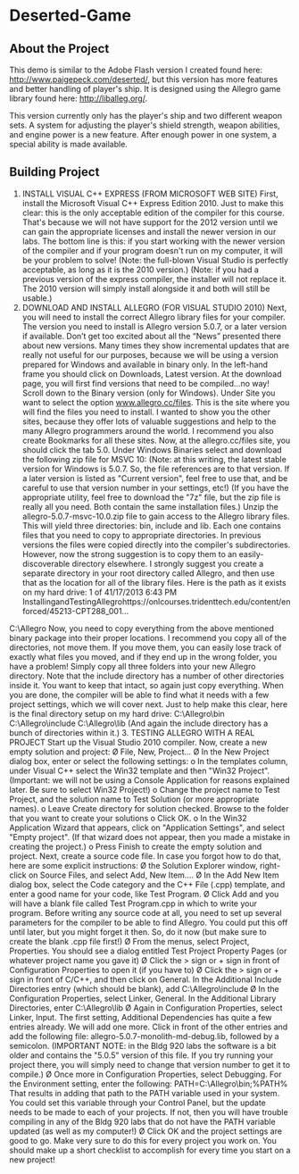 # Deserted-Game  
## About the Project  
This demo is similar to the Adobe Flash version I created found here: http://www.paigepeck.com/deserted/, but this version has more features and better handling of player's ship. It is designed using the Allegro game library found here: http://liballeg.org/. 

This version currently only has the player's ship and two different weapon sets. A system for adjusting the player's shield strength, weapon abilities, and engine power is a new feature. After enough power in one system, a special ability is made available. 


## Building Project  
1. INSTALL VISUAL C++ EXPRESS (FROM MICROSOFT WEB SITE)
First, install the Microsoft Visual C++ Express Edition 2010.  Just to make this clear:  this is the only acceptable edition of the compiler for this course.  That's because we will not have support for the 2012 version until we can gain the appropriate licenses and install the newer version in our labs.  The bottom line is this:  if you start working with the newer version of the compiler and if your program doesn't run on my computer, it will be your problem to solve!  (Note:  the full-blown Visual Studio is perfectly acceptable, as long as it is the 2010 version.)
(Note:  if you had a previous version of the express compiler, the installer will not replace it.  The 2010 version will simply install alongside it and both will still be usable.)
2. DOWNLOAD AND INSTALL ALLEGRO (FOR VISUAL STUDIO 2010)
Next, you will need to install the correct Allegro library files for your compiler.  The version you need to install is Allegro version 5.0.7, or a later version if available.
Don’t get too excited about all the “News” presented there about new versions.  Many times they show incremental updates that are really not useful for our purposes, because we will be using a version prepared for Windows and available in binary only.  In the left-hand frame you should click on Downloads, Latest version.
At the download page, you will first find versions that need to be compiled…no way!  Scroll down to the Binary version (only for Windows).  Under Site you want to select the option www.allegro.cc/files.
This is the site where you will find the files you need to install.  I wanted to show you the other sites, because they offer lots of valuable suggestions and help to the many Allegro programmers around the world.  I recommend you also create Bookmarks for all these sites.
Now, at the allegro.cc/files site, you should click the tab 5.0.  Under Windows Binaries select and download the following zip file for MSVC 10:
(Note:  at this writing, the latest stable version for Windows is 5.0.7.  So, the file references are to that version.  If a later version is listed as "Current version", feel free to use that, and be careful to use that version number in your settings, etc!)
(If you have the appropriate utility, feel free to download the "7z" file, but the zip file is really all you need.  Both contain the same installation files.)
Unzip the allegro-5.0.7-msvc-10.0.zip file to gain access to the Allegro library files.  This will yield three directories:  bin, include and lib.  Each one contains files that you need to copy to appropriate directories.  In previous versions the files were copied directly into the compiler's subdirectories.  However, now the strong suggestion is to copy them to an easily-discoverable directory elsewhere.  I strongly suggest you create a separate directory in your root directory called Allegro, and then use that as the location for all of the library files.  Here is the path as it exists on my hard drive:
1 of 41/17/2013 6:43 PM
InstallingandTestingAllegrohttps://onlcourses.tridenttech.edu/content/enforced/45213-CPT288_001...

C:\Allegro
Now, you need to copy everything from the above mentioned binary package into their proper locations.  I recommend you copy all of the directories, not move them.  If you move them, you can easily lose track of exactly what files you moved, and if they end up in the wrong folder, you have a problem!  Simply copy all three folders into your new Allegro directory.  Note that the include directory has a number of other directories inside it.  You want to keep that intact, so again just copy everything.  When you are done, the compiler will be able to find what it needs with a few project settings, which we will cover next.  Just to help make this clear, here is the final directory setup on my hard drive:
C:\Allegro\bin C:\Allegro\include C:\Allegro\lib
(And again the include directory has a bunch of directories within it.)
3. TESTING ALLEGRO WITH A REAL PROJECT
Start up the Visual Studio 2010 compiler.  Now, create a new empty solution and project:
Ø  File, New, Project… Ø  In the New Project dialog box, enter or select the following settings: o   In the templates column, under Visual C++ select the Win32 template and then "Win32 Project".  (Important:  we will not be using a Console Application for reasons explained later.  Be sure to select Win32 Project!) o   Change the project name to Test Project, and the solution name to Test Solution (or more appropriate names). o   Leave Create directory for solution checked.  Browse to the folder that you want to create your solutions o   Click OK. o   In the Win32 Application Wizard that appears, click on "Application Settings", and select "Empty project".  (If that wizard does not appear, then you made a mistake in creating the project.) o   Press Finish to create the empty solution and project.
Next, create a source code file.  In case you forgot how to do that, here are some explicit instructions:
Ø  the Solution Explorer window, right-click on Source Files, and select Add, New Item…. Ø  In the Add New Item dialog box, select the Code category and the C++ File (.cpp) template, and enter a good name for your code, like Test Program. Ø  Click Add and you will have a blank file called Test Program.cpp in which to write your program.
Before writing any source code at all, you need to set up several parameters for the compiler to be able to find Allegro.  You could put this off until later, but you might forget it then.  So, do it now (but make sure to create the blank .cpp file first!)
Ø  From the menus, select Project, Properties.  You should see a dialog entitled Test Project Property Pages (or whatever project name you gave it) Ø  Click the > sign or + sign in front of Configuration Properties to open it (if you have to) Ø  Click the > sign or + sign in front of C/C++, and then click on General.  In the Additional Include Directories entry (which should be blank), add C:\Allegro\include Ø  In the Configuration Properties, select Linker, General.  In the Additional Library Directories, enter C:\Allegro\lib Ø  Again in Configuration Properties, select Linker, Input.  The first setting, Additional Dependencies has quite a few entries already.  We will add one more.  Click in front of the other entries and add the following file:  allegro-5.0.7-monolith-md-debug.lib, followed by a semicolon.  (IMPORTANT NOTE:  in the Bldg 920 labs the software is a bit older and contains the "5.0.5" version of this file.  If you try running your project there, you will simply need to change that version number to get it to compile.) Ø  Once more in Configuration Properties, select Debugging.  For the Environment setting, enter the following: PATH=C:\Allegro\bin;%PATH%   That results in adding that path to the PATH variable used in your system.  You could set this variable through your Control Panel, but the update needs to be made to each of your projects.  If not, then you will have trouble compiling in any of the Bldg 920 labs that do not have the PATH variable updated (as well as my computer!) Ø  Click OK and the project settings are good to go.
Make very sure to do this for every project you work on. You should make up a short checklist to accomplish for every time you start on a new project!
